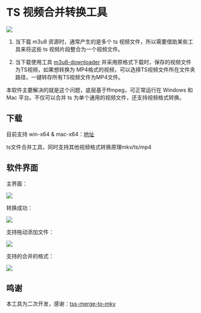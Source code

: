 # TS 视频合并转换工具

![](https://raw.githubusercontent.com/lecepin/tss-merge-to-mkv/master/readme/icon.png)

1. 当下载 m3u8 资源时，通常产生的是多个 ts 视频文件，所以需要借助某些工具来将这些 ts 视频片段整合为一个视频文件。

2. 当下载使用工具 [m3u8-downloader](https://github.com/Momo707577045/m3u8-downloader) 并采用原格式下载时，保存的视频文件为TS视频，如果想转换为 MP4格式的视频，可以选择TS视频文件所在文件夹路径，一键转存所有TS视频文件为MP4文件。

本软件主要解决的就是这个问题，底层基于ffmpeg，可正常运行在 Windows 和 Mac 平台。不仅可以合并 ts 为单个通用的视频文件，还支持视频格式转换。


## 下载

目前支持 win-x64 & mac-x64：[地址](https://github.com/lecepin/tss-merge-to-mkv/releases)

ts文件合并工具，同时支持其他视频格式转换原理mkv/ts/mp4


## 软件界面

主界面：

![](https://raw.githubusercontent.com/lecepin/tss-merge-to-mkv/master/readme/1.png)

转换成功：

![](https://raw.githubusercontent.com/lecepin/tss-merge-to-mkv/master/readme/5.png)

支持拖动添加文件：

![](https://raw.githubusercontent.com/lecepin/tss-merge-to-mkv/master/readme/3.png)

支持的合并的格式：

![](https://raw.githubusercontent.com/lecepin/tss-merge-to-mkv/master/readme/6.png)

## 鸣谢

本工具为二次开发，感谢：[tss-merge-to-mkv](https://github.com/lecepin/tss-merge-to-mkv)